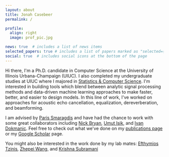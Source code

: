 ```yaml
---
layout: about
title: Jonah Casebeer
permalink: /

profile:
  align: right
  image: prof_pic.jpg

news: true  # includes a list of news items
selected_papers: true # includes a list of papers marked as "selected={true}"
social: true  # includes social icons at the bottom of the page
---
```

Hi there, I'm a Ph.D. candidate in Computer Science at the University of Illinois Urbana-Champaign (UIUC). I also completed my undergraduate studies at UIUC where I majored in [Statistics & Computer Science](https://cs.illinois.edu/academics/undergraduate/degree-program-options/bs-statistics-computer-science). I'm interested in building tools which blend between analytic signal processing methods and data-driven machine learning approaches to make faster, better, and easier to design models. In this line of work, I've worked on approaches for acoustic echo cancellation, equalization, dereverberation, and beamforming.

I am advised by [Paris Smaragdis](http://paris.cs.illinois.edu/) and have had the chance to work with some great collaborators including [Nick Bryan](https://ccrma.stanford.edu/~njb/), [Umut Isik](https://www.math.uci.edu/~isik/index.html), and [Ivan Dokmanic](http://dokmanic.ece.illinois.edu/). Feel free to check out what we've done on my [publications page](/publications/) or my [Google Scholar](http://scholar.google.com/citations?user=QwAo-K4AAAAJ&hl=en) page.

You might also be interested in the work done by my lab mates: [Efthymios Tzinis](https://efthymios.web.illinois.edu/), [Zhepei Wang](https://zhepeiw.com/), and [Krishna Subramani](https://krishnasubramani.web.illinois.edu/)
